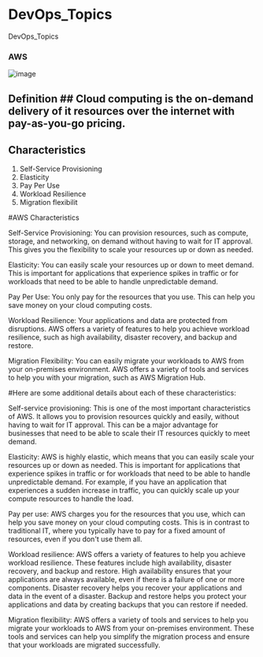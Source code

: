 # DevOps_Topics
DevOps_Topics

### AWS
![image](https://github.com/adm077/DevOps_Topics/assets/139608052/f934fad3-15bc-4582-931e-f4a996e2cb51)

## Definition ## Cloud computing is the on-demand delivery of it resources over the internet with pay-as-you-go pricing.


## Characteristics ##
1. Self-Service Provisioning
2. Elasticity
3. Pay Per Use
4. Workload Resilience
5. Migration flexibilit

#AWS Characteristics

Self-Service Provisioning: You can provision resources, such as compute, storage, and networking, on demand without having to wait for IT approval. This gives you the flexibility to scale your resources up or down as needed.

Elasticity: You can easily scale your resources up or down to meet demand. This is important for applications that experience spikes in traffic or for workloads that need to be able to handle unpredictable demand.

Pay Per Use: You only pay for the resources that you use. This can help you save money on your cloud computing costs.

Workload Resilience: Your applications and data are protected from disruptions. AWS offers a variety of features to help you achieve workload resilience, such as high availability, disaster recovery, and backup and restore.

Migration Flexibility: You can easily migrate your workloads to AWS from your on-premises environment. AWS offers a variety of tools and services to help you with your migration, such as AWS Migration Hub.

#Here are some additional details about each of these characteristics:

Self-service provisioning: This is one of the most important characteristics of AWS. It allows you to provision resources quickly and easily, without having to wait for IT approval. This can be a major advantage for businesses that need to be able to scale their IT resources quickly to meet demand.

Elasticity: AWS is highly elastic, which means that you can easily scale your resources up or down as needed. This is important for applications that experience spikes in traffic or for workloads that need to be able to handle unpredictable demand. For example, if you have an application that experiences a sudden increase in traffic, you can quickly scale up your compute resources to handle the load.

Pay per use: AWS charges you for the resources that you use, which can help you save money on your cloud computing costs. This is in contrast to traditional IT, where you typically have to pay for a fixed amount of resources, even if you don't use them all.

Workload resilience: AWS offers a variety of features to help you achieve workload resilience. These features include high availability, disaster recovery, and backup and restore. High availability ensures that your applications are always available, even if there is a failure of one or more components. Disaster recovery helps you recover your applications and data in the event of a disaster. Backup and restore helps you protect your applications and data by creating backups that you can restore if needed.

Migration flexibility: AWS offers a variety of tools and services to help you migrate your workloads to AWS from your on-premises environment. These tools and services can help you simplify the migration process and ensure that your workloads are migrated successfully.


